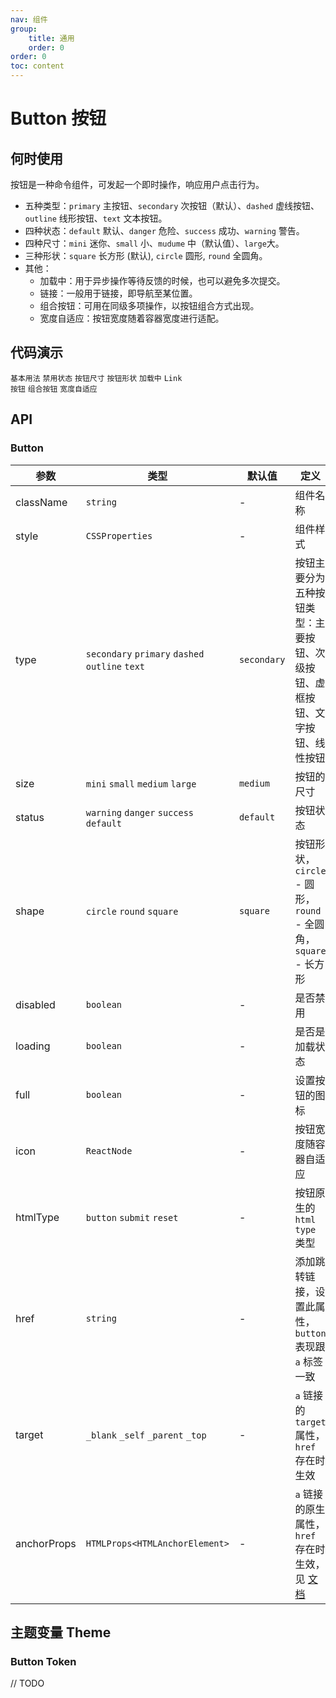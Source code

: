 ```yaml
---
nav: 组件
group: 
    title: 通用
    order: 0
order: 0
toc: content
---
```


# Button 按钮


## 何时使用

按钮是一种命令组件，可发起一个即时操作，响应用户点击行为。


- 五种类型：`primary` 主按钮、`secondary` 次按钮（默认）、`dashed` 虚线按钮、`outline` 线形按钮、`text` 文本按钮。
- 四种状态：`default` 默认、`danger` 危险、`success` 成功、`warning` 警告。
- 四种尺寸：`mini` 迷你、`small` 小、`mudume` 中（默认值）、`large`大。
- 三种形状：`square` 长方形 (默认), `circle` 圆形, `round` 全圆角。
- 其他：
    - 加载中：用于异步操作等待反馈的时候，也可以避免多次提交。
    - 链接：一般用于链接，即导航至某位置。
    - 组合按钮：可用在同级多项操作，以按钮组合方式出现。
    - 宽度自适应：按钮宽度随着容器宽度进行适配。

## 代码演示

<code src="../../packages/ui/examples/button/basic.tsx" description="按钮有五种类型：主按钮、次按钮、虚线按钮、线形按钮和文本按钮。主按钮在同一个操作区域最多出现一次。">基本用法</code>
<code src="../../packages/ui/examples/button/disabled.tsx" description="添加 disabled 属性即可让按钮处于不可用状态，同时按钮样式也会改变。">禁用状态</code>
<code src="../../packages/ui/examples/button/size.tsx" description="按钮分为：迷你、小、中、大，四种尺寸。高度分别为：24px/28px/32px/36px。推荐及默认为尺寸「中」。可在不同场景及不同业务需求选择适合尺寸。">按钮尺寸</code>
<code src="../../packages/ui/examples/button/shape.tsx" description="`Button` 有多种形状，`square` - 长方形 (默认), `circle` - 圆形, `round` - 全圆角。">按钮形状</code>
<code src="../../packages/ui/examples/button/loading.tsx" description="通过设置 `loading` 可以让一个按钮处于加载中状态，处于加载中状态的按钮不会触发点击事件。">加载中</code>
<code src="../../packages/ui/examples/button/link.tsx" description="通过设置 `href` 可以让一个按钮变成 `a` 标签。">Link 按钮</code>
<code src="../../packages/ui/examples/button/group.tsx" description="可用在同级多项操作，以按钮组合方式出现。">组合按钮</code>
<code src="../../packages/ui/examples/button/full.tsx" description="通过设置 `full` ,可以使按钮宽度随着容器宽度进行适配。">宽度自适应</code>



## API

### Button

| **参数** | **类型** | **默认值** | **定义** |
| --- | --- | --- | --- |
| className | `string`              | -        | 组件名称       |
| style     | `CSSProperties`       | -        | 组件样式	    |
| type      | `secondary` `primary` `dashed` `outline` `text`  | `secondary`   | 按钮主要分为五种按钮类型：主要按钮、次级按钮、虚框按钮、文字按钮、线性按钮	        |
| size      | `mini` `small` `medium` `large`                  | `medium`      | 按钮的尺寸		        |
| status    | `warning` `danger` `success` `default`           | `default`     | 按钮状态			        |
| shape     | `circle` `round` `square`                        | `square`      | 按钮形状，`circle` - 圆形， `round` - 全圆角， `square` - 长方形			        |
| disabled  | `boolean`                        | -             | 是否禁用		|
| loading   | `boolean`                        | -             | 是否是加载状态  |
| full      | `boolean`                        | -             | 设置按钮的图标  |
| icon      | `ReactNode`                      | -             | 按钮宽度随容器自适应  |
| htmlType  | `button` `submit` `reset`        | -             | 按钮原生的 `html type` 类型	  |
| href      | `string`                         | -             | 添加跳转链接，设置此属性，`button` 表现跟 `a` 标签一致	  |
| target    | `_blank` `_self` `_parent` `_top`| -             | `a` 链接的 `target` 属性，`href` 存在时生效	  |
| anchorProps| `HTMLProps<HTMLAnchorElement>`  | -             | `a` 链接的原生属性，`href` 存在时生效，见 [文档](https://developer.mozilla.org/en-US/docs/Web/API/HTMLCanvasElement)		  |

## 主题变量 Theme

### Button Token
// TODO
<!-- | **参数** | **类型** | **默认值** | **定义** |
| --- | --- | --- | --- | -->

